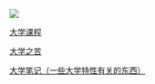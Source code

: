 ![](https://count.getloli.com/get/@university)

[大学课程](https://BluebearOfficial.github.io/university-course/)

[大学之苦](https://BluebearOfficial.github.io/university-bitterness/)

[大学笔记（一些大学特性有关的东西）](https://bluebearofficial.github.io/university-notes/)
